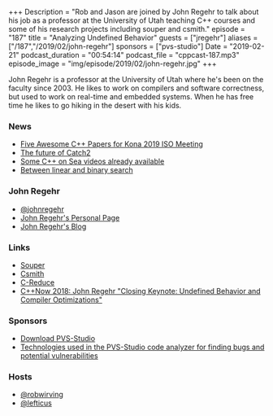 +++
Description = "Rob and Jason are joined by John Regehr to talk about his job as a professor at the University of Utah teaching C++ courses and some of his research projects including souper and csmith."
episode = "187"
title = "Analyzing Undefined Behavior"
guests = ["jregehr"]
aliases = ["/187","/2019/02/john-regehr"]
sponsors = ["pvs-studio"]
Date = "2019-02-21"
podcast_duration = "00:54:14"
podcast_file = "cppcast-187.mp3"
episode_image = "img/episode/2019/02/john-regehr.jpg"
+++

John Regehr is a professor at the University of Utah where he's been on the faculty since 2003. He likes to work on compilers and software correctness, but used to work on real-time and embedded systems. When he has free time he likes to go hiking in the desert with his kids.

### News ###

 - [Five Awesome C++ Papers for Kona 2019 ISO Meeting](https://www.bfilipek.com/2019/02/papers-kona.html)
 - [The future of Catch2](https://codingnest.com/the-future-of-catch2/)
 - [Some C++ on Sea videos already available](https://www.youtube.com/channel/UCAczr0j6ZuiVaiGFZ4qxApw/videos)
 - [Between linear and binary search](https://medium.com/@denis.yaroshevskij/between-linear-and-binary-search-8d21877cfce5)

### John Regehr ###

 - [@johnregehr](https://twitter.com/johnregehr)
 - [John Regehr's Personal Page](http://john.regehr.org/)
 - [John Regehr's Blog](https://blog.regehr.org/)

### Links ###

 - [Souper](https://github.com/google/souper)
 - [Csmith](https://embed.cs.utah.edu/csmith/)
 - [C-Reduce](https://embed.cs.utah.edu/creduce/)
 - [C++Now 2018: John Regehr "Closing Keynote: Undefined Behavior and Compiler Optimizations"](https://www.youtube.com/watch?v=AeEwxtEOgH0)

### Sponsors ###

- [Download PVS-Studio](https://www.viva64.com/en/pvs-studio-download/)
- [Technologies used in the PVS-Studio code analyzer for finding bugs and potential vulnerabilities](https://www.viva64.com/en/b/0592/)

### Hosts ###

- [@robwirving](https://twitter.com/robwirving)
- [@lefticus](https://twitter.com/lefticus)

